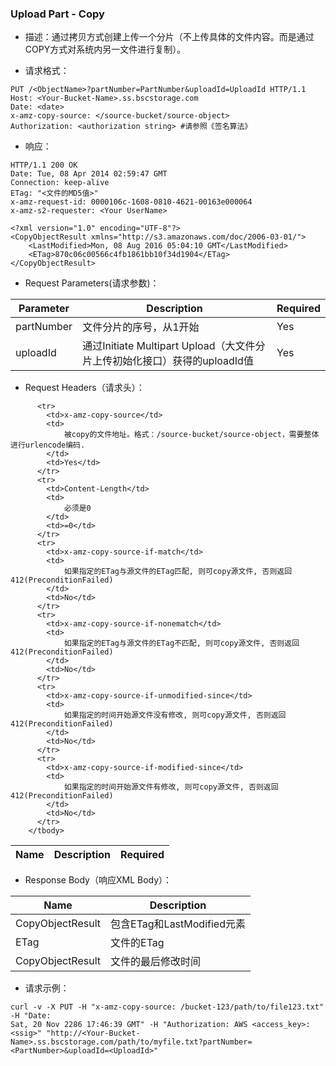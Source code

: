 ### Upload Part - Copy

 - 描述：通过拷贝方式创建上传一个分片（不上传具体的文件内容。而是通过COPY方式对系统内另一文件进行复制）。

 - 请求格式：

```
PUT /<ObjectName>?partNumber=PartNumber&uploadId=UploadId HTTP/1.1
Host: <Your-Bucket-Name>.ss.bscstorage.com
Date: <date>
x-amz-copy-source: </source-bucket/source-object>
Authorization: <authorization string> #请参照《签名算法》
```

 - 响应：

```
HTTP/1.1 200 OK
Date: Tue, 08 Apr 2014 02:59:47 GMT
Connection: keep-alive
ETag: "<文件的MD5值>"
x-amz-request-id: 0000106c-1608-0810-4621-00163e000064
x-amz-s2-requester: <Your UserName>

<?xml version="1.0" encoding="UTF-8"?>
<CopyObjectResult xmlns="http://s3.amazonaws.com/doc/2006-03-01/">
    <LastModified>Mon, 08 Aug 2016 05:04:10 GMT</LastModified>
    <ETag>870c06c00566c4fb1861bb10f34d1904</ETag>
</CopyObjectResult>
```
 - Request Parameters(请求参数)：

<table class="table table-condensed">
    <thead>
      <tr>
        <th>Parameter</th>
        <th>Description</th>
        <th>Required</th>
      </tr>
    </thead>
    <tbody>
      <tr>
        <td>partNumber</td>
        <td>文件分片的序号，从1开始</td>
        <td>Yes</td>
      </tr>
      <tr>
        <td>uploadId</td>
        <td>通过Initiate Multipart Upload（大文件分片上传初始化接口）获得的uploadId值</td>
        <td>Yes</td>
      </tr>
    </tbody>
</table>

 - Request Headers（请求头）：

<table class="table table-condensed">
        <thead>
          <tr>
            <th>Name</th>
            <th>Description</th>
            <th>Required</th>
          </tr>
        </thead>
        <tbody>

          <tr>
            <td>x-amz-copy-source</td>
            <td>
                被copy的文件地址。格式：/source-bucket/source-object，需要整体进行urlencode编码.
            </td>
            <td>Yes</td>
          </tr>
          <tr>
            <td>Content-Length</td>
            <td>
                必须是0
            </td>
            <td>=0</td>
          </tr>
          <tr>
            <td>x-amz-copy-source-if-match</td>
            <td>
                如果指定的ETag与源文件的ETag匹配, 则可copy源文件, 否则返回412(PreconditionFailed)
            </td>
            <td>No</td>
          </tr>
          <tr>
            <td>x-amz-copy-source-if-nonematch</td>
            <td>
                如果指定的ETag与源文件的ETag不匹配, 则可copy源文件, 否则返回412(PreconditionFailed)
            </td>
            <td>No</td>
          </tr>
          <tr>
            <td>x-amz-copy-source-if-unmodified-since</td>
            <td>
                如果指定的时间开始源文件没有修改, 则可copy源文件, 否则返回412(PreconditionFailed)
            </td>
            <td>No</td>
          </tr>
          <tr>
            <td>x-amz-copy-source-if-modified-since</td>
            <td>
                如果指定的时间开始源文件有修改, 则可copy源文件, 否则返回412(PreconditionFailed)
            </td>
            <td>No</td>
          </tr>
        </tbody>
</table>

 - Response Body（响应XML Body）：
<table class="table table-condensed">
        <thead>
          <tr>
            <th>Name</th>
            <th>Description</th>
          </tr>
        </thead>
        <tbody>
          <tr>
            <td>CopyObjectResult</td>
            <td>
                包含ETag和LastModified元素
            </td>
          </tr>
          <tr>
            <td>ETag</td>
            <td>
                文件的ETag
            </td>
          </tr>
          <tr>
            <td>CopyObjectResult</td>
            <td>
                文件的最后修改时间
            </td>
          </tr>
        </tbody>
</table>

 - 请求示例：

```
curl -v -X PUT -H "x-amz-copy-source: /bucket-123/path/to/file123.txt" -H "Date:
Sat, 20 Nov 2286 17:46:39 GMT" -H "Authorization: AWS <access_key>:<ssig>" "http://<Your-Bucket-Name>.ss.bscstorage.com/path/to/myfile.txt?partNumber=<PartNumber>&uploadId=<UploadId>"
```
